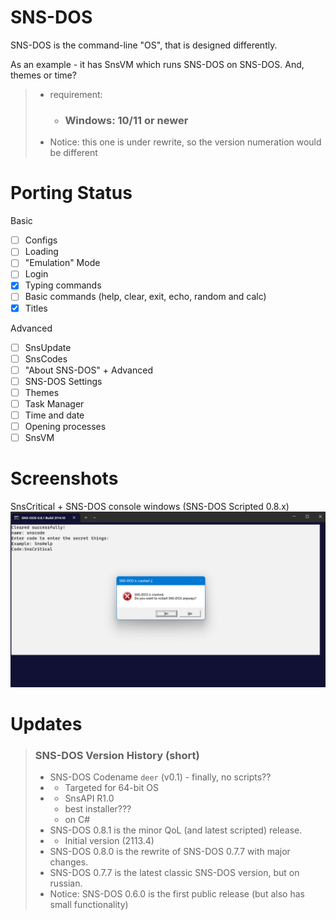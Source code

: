# SNS-DOS
SNS-DOS is the command-line "OS", that is designed differently.

As an example - it has SnsVM which runs SNS-DOS on SNS-DOS. And, themes or time?
> * requirement:
>   * ### Windows: 10/11 or newer
> * Notice: this one is under rewrite, so the version numeration would be different
# Porting Status
Basic
- [ ] Configs
- [ ] Loading
- [ ] "Emulation" Mode
- [ ] Login
- [X] Typing commands
- [ ] Basic commands (help, clear, exit, echo, random and calc)
- [X] Titles

Advanced
- [ ] SnsUpdate
- [ ] SnsCodes
- [ ] "About SNS-DOS" + Advanced
- [ ] SNS-DOS Settings
- [ ] Themes
- [ ] Task Manager
- [ ] Time and date
- [ ] Opening processes
- [ ] SnsVM
# Screenshots
SnsCritical + SNS-DOS console windows (SNS-DOS Scripted 0.8.x)
![](https://raw.githubusercontent.com/ArtemMine37/SNS-DOS/main/SnsCritical.png)
# Updates
> ### SNS-DOS Version History (short)
> * SNS-DOS Codename `deer` (v0.1) - finally, no scripts??
> * * Targeted for 64-bit OS
> * * SnsAPI R1.0
>   * best installer???
>   * on C#
> * SNS-DOS 0.8.1 is the minor QoL (and latest scripted) release.
> * * Initial version (2113.4)
> * SNS-DOS 0.8.0 is the rewrite of SNS-DOS 0.7.7 with major changes.
> * SNS-DOS 0.7.7 is the latest classic SNS-DOS version, but on russian.
> * Notice: SNS-DOS 0.6.0 is the first public release (but also has small functionality)
